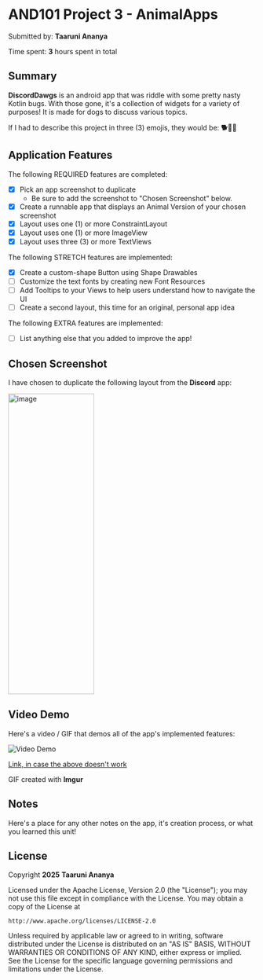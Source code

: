 # AND101 Project 3 - AnimalApps

Submitted by: **Taaruni Ananya**

Time spent: **3** hours spent in total

## Summary

**DiscordDawgs** is an android app that was riddle with some pretty nasty Kotlin bugs.  With those gone, it's a collection of widgets for a variety of purposes!  It is made for dogs to discuss various topics.

If I had to describe this project in three (3) emojis, they would be: **🐕🐩🥩**

## Application Features

<!-- (This is a comment) Please be sure to change the [ ] to [x] for any features you completed.  If a feature is not checked [x], you might miss the points for that item! -->

The following REQUIRED features are completed:

- [x] Pick an app screenshot to duplicate
  - Be sure to add the screenshot to "Chosen Screenshot" below.
- [x] Create a runnable app that displays an Animal Version of your chosen screenshot
- [x] Layout uses one (1) or more ConstraintLayout
- [x] Layout uses one (1) or more ImageView
- [x] Layout uses three (3) or more TextViews

The following STRETCH features are implemented:

- [x] Create a custom-shape Button using Shape Drawables
- [ ] Customize the text fonts by creating new Font Resources
- [ ] Add Tooltips to your Views to help users understand how to navigate the UI
- [ ] Create a second layout, this time for an original, personal app idea

The following EXTRA features are implemented:

- [ ] List anything else that you added to improve the app!

## Chosen Screenshot

I have chosen to duplicate the following layout from the **Discord** app:

<img width="175" height="612" alt="image" src="https://github.com/user-attachments/assets/927d9ee3-6d17-4925-bc2c-1e91f251a09f" />


## Video Demo

Here's a video / GIF that demos all of the app's implemented features:

<img src='[http://i.imgur.com/link/to/your/gif/file.gif](https://imgur.com/a/Apjma5s)' title='Video Demo' width='' alt='Video Demo' />

[Link, in case the above doesn't work](https://imgur.com/a/Apjma5s)

GIF created with **Imgur**

## Notes

Here's a place for any other notes on the app, it's creation process, or what you learned this unit!

## License

Copyright **2025** **Taaruni Ananya**

Licensed under the Apache License, Version 2.0 (the "License");
you may not use this file except in compliance with the License.
You may obtain a copy of the License at

    http://www.apache.org/licenses/LICENSE-2.0

Unless required by applicable law or agreed to in writing, software
distributed under the License is distributed on an "AS IS" BASIS,
WITHOUT WARRANTIES OR CONDITIONS OF ANY KIND, either express or implied.
See the License for the specific language governing permissions and
limitations under the License.
